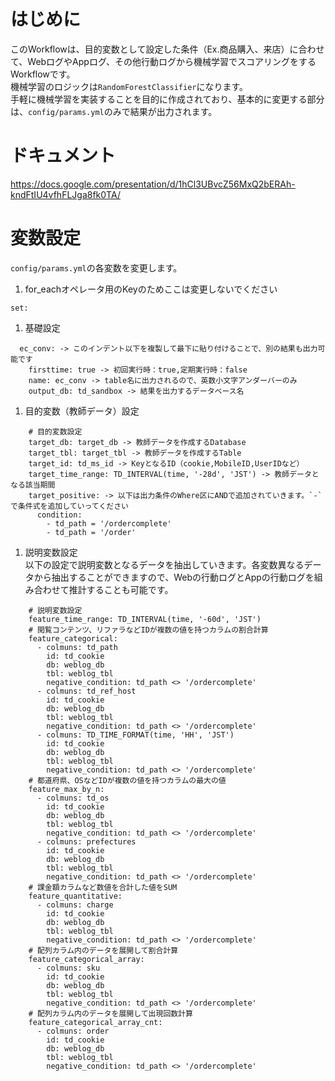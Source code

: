 # はじめに  
このWorkflowは、目的変数として設定した条件（Ex.商品購入、来店）に合わせて、WebログやAppログ、その他行動ログから機械学習でスコアリングをするWorkflowです。  
機械学習のロジックは`RandomForestClassifier`になります。  
手軽に機械学習を実装することを目的に作成されており、基本的に変更する部分は、`config/params.yml`のみで結果が出力されます。

# ドキュメント
https://docs.google.com/presentation/d/1hCl3UBvcZ56MxQ2bERAh-kndFtIU4vfhFLJga8fk0TA/
  
# 変数設定  
`config/params.yml`の各変数を変更します。
  
1. for_eachオペレータ用のKeyのためここは変更しないでください  
```
set:
```
  
1. 基礎設定  
```
  ec_conv: -> このインデント以下を複製して最下に貼り付けることで、別の結果も出力可能です
    firsttime: true -> 初回実行時：true,定期実行時：false
    name: ec_conv -> table名に出力されるので、英数小文字アンダーバーのみ
    output_db: td_sandbox -> 結果を出力するデータベース名
```
  
1. 目的変数（教師データ）設定  
```
    # 目的変数設定
    target_db: target_db -> 教師データを作成するDatabase
    target_tbl: target_tbl -> 教師データを作成するTable
    target_id: td_ms_id -> KeyとなるID（cookie,MobileID,UserIDなど）
    target_time_range: TD_INTERVAL(time, '-28d', 'JST') -> 教師データとなる該当期間
    target_positive: -> 以下は出力条件のWhere区にANDで追加されていきます。`-`で条件式を追加していってください
      condition:
        - td_path = '/ordercomplete'
        - td_path = '/order'
```
  
1. 説明変数設定  
以下の設定で説明変数となるデータを抽出していきます。各変数異なるデータから抽出することができますので、Webの行動ログとAppの行動ログを組み合わせて推計することも可能です。  
```
    # 説明変数設定
    feature_time_range: TD_INTERVAL(time, '-60d', 'JST')
    # 閲覧コンテンツ、リファラなどIDが複数の値を持つカラムの割合計算
    feature_categorical:
      - colmuns: td_path
        id: td_cookie
        db: weblog_db
        tbl: weblog_tbl
        negative_condition: td_path <> '/ordercomplete'
      - colmuns: td_ref_host
        id: td_cookie
        db: weblog_db
        tbl: weblog_tbl
        negative_condition: td_path <> '/ordercomplete'
      - colmuns: TD_TIME_FORMAT(time, 'HH', 'JST')
        id: td_cookie
        db: weblog_db
        tbl: weblog_tbl
        negative_condition: td_path <> '/ordercomplete'
    # 都道府県、OSなどIDが複数の値を持つカラムの最大の値
    feature_max_by_n:
      - colmuns: td_os
        id: td_cookie
        db: weblog_db
        tbl: weblog_tbl
        negative_condition: td_path <> '/ordercomplete'
      - colmuns: prefectures
        id: td_cookie
        db: weblog_db
        tbl: weblog_tbl
        negative_condition: td_path <> '/ordercomplete'
    # 課金額カラムなど数値を合計した値をSUM
    feature_quantitative:
      - colmuns: charge
        id: td_cookie
        db: weblog_db
        tbl: weblog_tbl
        negative_condition: td_path <> '/ordercomplete'
    # 配列カラム内のデータを展開して割合計算
    feature_categorical_array:
      - colmuns: sku
        id: td_cookie
        db: weblog_db
        tbl: weblog_tbl
        negative_condition: td_path <> '/ordercomplete'
    # 配列カラム内のデータを展開して出現回数計算
    feature_categorical_array_cnt:
      - colmuns: order
        id: td_cookie
        db: weblog_db
        tbl: weblog_tbl
        negative_condition: td_path <> '/ordercomplete'
```
